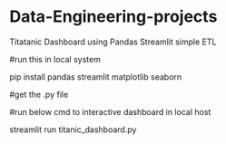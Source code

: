 # Data-Engineering-projects
Titatanic Dashboard using Pandas Streamlit simple ETL

#run this in local system


pip install pandas streamlit matplotlib seaborn


#get the .py file 

#run below cmd to interactive dashboard in local host


streamlit run titanic_dashboard.py

